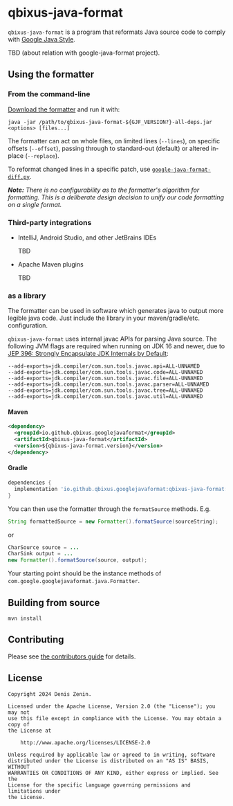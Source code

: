 # qbixus-java-format

`qbixus-java-format` is a program that reformats Java source code to comply with
[Google Java Style][].

TBD (about relation with google-java-format project).


[Google Java Style]: https://google.github.io/styleguide/javaguide.html

## Using the formatter

### From the command-line

[Download the formatter](https://github.com/qbixus/qbixus-java-format/releases)
and run it with:

```
java -jar /path/to/qbixus-java-format-${GJF_VERSION?}-all-deps.jar <options> [files...]
```

The formatter can act on whole files, on limited lines (`--lines`), on specific
offsets (`--offset`), passing through to standard-out (default) or altered
in-place (`--replace`).

To reformat changed lines in a specific patch, use
[`google-java-format-diff.py`](https://github.com/google/google-java-format/blob/master/scripts/google-java-format-diff.py).

***Note:*** *There is no configurability as to the formatter's algorithm for
formatting. This is a deliberate design decision to unify our code formatting on
a single format.*

### Third-party integrations

* IntelliJ, Android Studio, and other JetBrains IDEs

  TBD
* Apache Maven plugins

  TBD

### as a library

The formatter can be used in software which generates java to output more
legible java code. Just include the library in your maven/gradle/etc.
configuration.

`qbixus-java-format` uses internal javac APIs for parsing Java source. The
following JVM flags are required when running on JDK 16 and newer, due to
[JEP 396: Strongly Encapsulate JDK Internals by Default](https://openjdk.java.net/jeps/396):

```
--add-exports=jdk.compiler/com.sun.tools.javac.api=ALL-UNNAMED
--add-exports=jdk.compiler/com.sun.tools.javac.code=ALL-UNNAMED
--add-exports=jdk.compiler/com.sun.tools.javac.file=ALL-UNNAMED
--add-exports=jdk.compiler/com.sun.tools.javac.parser=ALL-UNNAMED
--add-exports=jdk.compiler/com.sun.tools.javac.tree=ALL-UNNAMED
--add-exports=jdk.compiler/com.sun.tools.javac.util=ALL-UNNAMED
```

#### Maven

```xml
<dependency>
  <groupId>io.github.qbixus.googlejavaformat</groupId>
  <artifactId>qbixus-java-format</artifactId>
  <version>${qbixus-java-format.version}</version>
</dependency>
```

#### Gradle

```groovy
dependencies {
  implementation 'io.github.qbixus.googlejavaformat:qbixus-java-format:$qbixusJavaFormatVersion'
}
```

You can then use the formatter through the `formatSource` methods. E.g.

```java
String formattedSource = new Formatter().formatSource(sourceString);
```

or

```java
CharSource source = ...
CharSink output = ...
new Formatter().formatSource(source, output);
```

Your starting point should be the instance methods of
`com.google.googlejavaformat.java.Formatter`.

## Building from source

```
mvn install
```

## Contributing

Please see [the contributors guide](CONTRIBUTING.md) for details.

## License

```text
Copyright 2024 Denis Zenin.

Licensed under the Apache License, Version 2.0 (the "License"); you may not
use this file except in compliance with the License. You may obtain a copy of
the License at

    http://www.apache.org/licenses/LICENSE-2.0

Unless required by applicable law or agreed to in writing, software
distributed under the License is distributed on an "AS IS" BASIS, WITHOUT
WARRANTIES OR CONDITIONS OF ANY KIND, either express or implied. See the
License for the specific language governing permissions and limitations under
the License.
```
